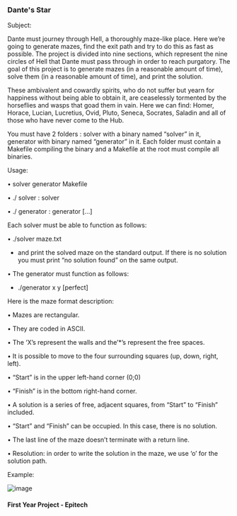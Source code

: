 ### Dante's Star

Subject:

Dante must journey through Hell, a thoroughly maze-like place. Here we’re going to generate mazes, find
the exit path and try to do this as fast as possible.
The project is divided into nine sections, which represent the nine circles of Hell that Dante must pass
through in order to reach purgatory.
The goal of this project is to generate mazes (in a reasonable amount of time), solve them (in a reasonable
amount of time), and print the solution.

These ambivalent and cowardly spirits, who do not suffer but yearn for happiness without being able to
obtain it, are ceaselessly tormented by the horseflies and wasps that goad them in vain. Here we can find:
Homer, Horace, Lucian, Lucretius, Ovid, Pluto, Seneca, Socrates, Saladin and all of those who have never
come to the Hub.

You must have 2 folders : solver with a binary named “solver” in it, generator with binary named “generator”
in it.
Each folder must contain a Makefile compiling the binary and a Makefile at the root must compile all binaries.

Usage:

• solver generator Makefile

• ./ solver :
solver

• ./ generator :
generator
[...]

Each solver must be able to function as follows:

• ./solver maze.txt
  - and print the solved maze on the standard output.
  If there is no solution you must print “no solution found” on the same output.


• The generator must function as follows:
  - ./generator x y [perfect]


Here is the maze format description:

• Mazes are rectangular.

• They are coded in ASCII.

• The ‘X’s represent the walls and the’*’s represent the free spaces.

• It is possible to move to the four surrounding squares (up, down, right, left).

• “Start” is in the upper left-hand corner (0;0)

• “Finish” is in the bottom right-hand corner.

• A solution is a series of free, adjacent squares, from “Start” to “Finish” included.

• “Start” and “Finish” can be occupied. In this case, there is no solution.

• The last line of the maze doesn’t terminate with a return line.

• Resolution: in order to write the solution in the maze, we use ‘o’ for the solution path.


Example:

![image](https://user-images.githubusercontent.com/65818912/158604035-bada15f3-14e7-480a-90fd-fe026f7bc55c.png)


#### First Year Project - Epitech
